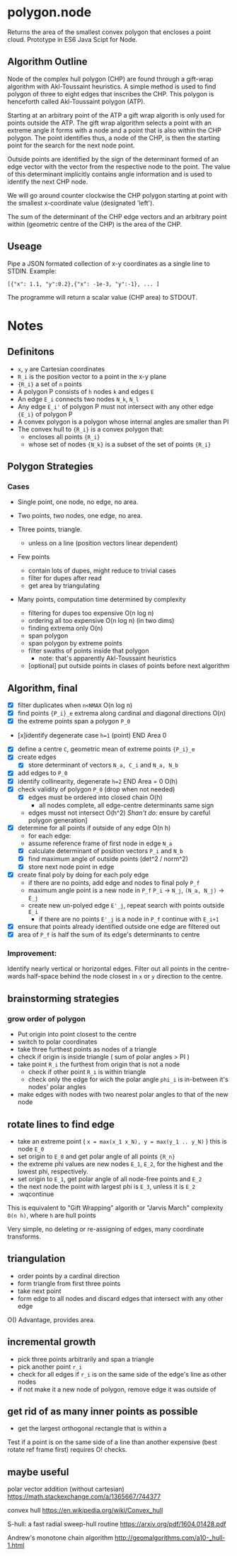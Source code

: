 # polygon.node
Returns the area of the smallest convex polygon that encloses a point cloud.
Prototype in ES6 Java Scipt for Node.


## Algorithm Outline
Node of the complex hull polygon (CHP) are found through a gift-wrap algorithm
with Akl-Toussaint heuristics. A simple method is used to find polygon of three
to eight edges that inscribes the CHP. This polygon is henceforth called
Akl-Toussaint polygon (ATP).

Starting at an arbitrary point of the ATP a gift wrap algorith is only used for
points outside the ATP. The gift wrap algorithm selects a point with an extreme
angle it forms with a node and a point that is also within the CHP polygon. The
point identifies thus, a node of the CHP, is then the starting point for the
search for the next node point.

Outside points are identified by the sign of the determinant formed of an edge
vector with the vector from the respective node to the point. The value of this
determinant implicitly contains angle information and is used to identify the
next CHP node.

We will go around counter clockwise the CHP polygon starting at point with the
smallest x-coordinate value (designated 'left').

The sum of the determinant of the CHP edge vectors and an arbitrary point within
(geometric centre of the CHP) is the area of the CHP.

## Useage
Pipe a JSON formated collection of x-y coordinates as a single line to STDIN.
Example:

`[{"x": 1.1, "y":0.2},{"x": -1e-3, "y":-1}, ... ]`

The programme will return a scalar value (CHP area) to STDOUT.

# Notes

## Definitons
* `x`, `y` are Cartesian coordinates
* `R_i` is the position vector to a point in the x-y plane
* `{R_i}` a set of `n` points
* A polygon P consists of `h` nodes `k` and edges `E`
* An edge `E_i` connects two nodes `N_k`, `N_l`
* Any edge `E_i'` of polygon P must not intersect with any other edge `{E_i}` of polygon P
* A convex polygon is a polygon whose internal angles are smaller than PI
* The convex hull to `{R_i}` is a convex polygon that:
    * encloses all points `{R_i}`
    * whose set of nodes `{N_k}` is a subset of the set of points `{R_i}`

## Polygon Strategies
### Cases
- Single point, one node, no edge, no area.
- Two points, two nodes, one edge, no area.
- Three points, triangle.
    - unless on a line (position vectors linear dependent)
- Few points
    - contain lots of dupes, might reduce to trivial cases
    - filter for dupes after read
    - get area by triangulating

- Many points, computation time determined by complexity
    - filtering for dupes too expensive O(n log n)
    - ordering all too expensive O(n log n) (in two dims)
    - finding extrema only O(n)
    - span polygon 
    - span polygon by extreme points
    - filter swaths of points inside that polygon
       - note: that's apparently Akl-Toussaint heuristics
    - [optional] put outside points in clases of points before next algorithm

## Algorithm, final
- [x] filter duplicates when `n<NMAX` O(n log n)
- [x] find points `{P_i}_e` extrema along cardinal and diagonal directions O(n)
- [x] the extreme points span a polygon `P_0` 
- [x]identify degenerate case `h=1` (point) END Area 0 
- [x] define a centre `C`, geometric mean of extreme points `{P_i}_e` 
- [x] create edges 
    - [x] store determinant of vectors `N_a, C_i` and `N_a, N_b` 
- [x] add edges to `P_0` 
- [x] identify collinearity, degenerate `h=2` END Area = 0 O(h) 
- [x] check validity of polygon `P_0` (drop when not needed) 
    - [x] edges must be ordered into closed chain O(h) 
        - all nodes complete, all edge-centre determinants same sign
    - edges musst not intersect O(h^2) _Shan't do:_ ensure by careful polygon generation]
- [x] determine for all points if outside of any edge O(n h) 
    - for each edge:
    - assume reference frame of first node in edge `N_a`
    - [x] calculate determinant of position vectors `P_i` and `N_b` 
    - [x] find maximum angle of outside points (det^2 / norm^2) 
    - [x] store next node point in edge 
- [x] create final poly by doing for each poly edge 
    - if there are no points, add edge and nodes to final poly `P_f`
    - maximum angle point is a new node in `P_f` `P_i` -> `N_j`, `(N_a, N_j)` -> `E_j`
    - create new un-polyed edge `E'_j`, repeat search with points outside `E_i`
        - if there are no points `E'_j` is a node in `P_f` continue with `E_i+1`
- [x] ensure that points already identified outside one edge are filtered out 
- [x] area of `P_f` is half the sum of its edge's determinants to centre 

### Improvement:
Identify nearly vertical or horizontal edges. Filter out all points in the centre-wards half-space behind the 
node closest in `x` or `y` direction to the centre.

## brainstorming strategies
### grow order of polygon
- Put origin into point closest to the centre
- switch to polar coordinates
- take three furthest points as nodes of a triangle
- check if origin is inside triangle ( sum of polar angles > PI )
- take point `R_i` the furthest from origin that is not a node
    - check if other point `R_i` is within triangle
    - check only the edge for wich the polar angle `phi_i` is in-between it's nodes' polar angles
- make edges with nodes with two nearest polar angles to that of the new node 

## rotate lines to find edge
- take an extreme point ( `x = max(x_1 x_N), y = max(y_1 .. y_N)` ) this is node `E_0`
- set origin to `E_0` and get polar angle of all points `{R_n}`
- the extreme phi values are new nodes `E_1`, `E_2`, for the highest and the lowest phi, respectively.
- set origin to `E_1`, get polar angle of all node-free points and `E_2`
- the next node the point with largest phi is `E_3`, unless it is `E_2`
- :wqcontinue

This is equivalent to "Gift Wrapping" algorith or "Jarvis March" complexity `O(n h)`, where `h` are hull points

Very simple, no deleting or re-assigning of edges, many coordinate transforms.

## triangulation
- order points by a cardinal direction
- form triangle from first three points
- take next point
- form edge to all nodes and discard edges that intersect with any other edge

O()
Advantage, provides area.

## incremental growth
- pick three points arbitrarily and span a triangle
- pick another point `r_i`
- check for all edges if `r_i` is on the same side of the edge's line as other nodes
- if not make it a new node of polygon, remove edge it was outside of

## get rid of as many inner points as possible
- get the largest orthogonal rectangle that is within a

Test if a point is on the same side of a line than another expensive (best rotate ref frame first)
requires O! checks.

## maybe useful
polar vector addition (without cartesian)
https://math.stackexchange.com/a/1365667/744377

convex hull
https://en.wikipedia.org/wiki/Convex_hull

S-hull: a fast radial sweep-hull routine
https://arxiv.org/pdf/1604.01428.pdf

Andrew's monotone chain algorithm
http://geomalgorithms.com/a10-_hull-1.html
